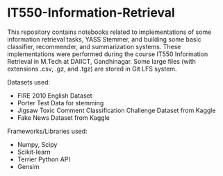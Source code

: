 # IT550-Information-Retrieval

This repository contains notebooks related to implementations of some information retrieval tasks, YASS Stemmer, and building some basic classifier, recommender, and summarization systems.
These implementations were  performed during the course IT550 Information Retrieval in M.Tech at DAIICT, Gandhinagar.
Some large files (with extensions .csv, .gz, and .tgz) are stored in Git LFS system.

Datasets used:
  - FIRE 2010 English Dataset
  - Porter Test Data for stemming
  - Jigsaw Toxic Comment Classification Challenge Dataset from Kaggle
  - Fake News Dataset from Kaggle

Frameworks/Libraries used:
  - Numpy, Scipy
  - Scikit-learn
  - Terrier Python API
  - Gensim